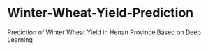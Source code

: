 # Winter-Wheat-Yield-Prediction
Prediction of Winter Wheat Yield in Henan Province Based on Deep Learning
